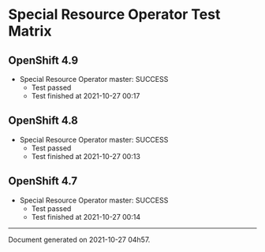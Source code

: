 
Special Resource Operator Test Matrix
=====================================

OpenShift 4.9
-------------


* Special Resource Operator master: SUCCESS
  - Test passed
  - Test finished at 2021-10-27 00:17

OpenShift 4.8
-------------


* Special Resource Operator master: SUCCESS
  - Test passed
  - Test finished at 2021-10-27 00:13

OpenShift 4.7
-------------


* Special Resource Operator master: SUCCESS
  - Test passed
  - Test finished at 2021-10-27 00:14


---
Document generated on 2021-10-27 04h57.
